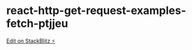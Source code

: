 # react-http-get-request-examples-fetch-ptjjeu

[Edit on StackBlitz ⚡️](https://stackblitz.com/edit/react-http-get-request-examples-fetch-ptjjeu)